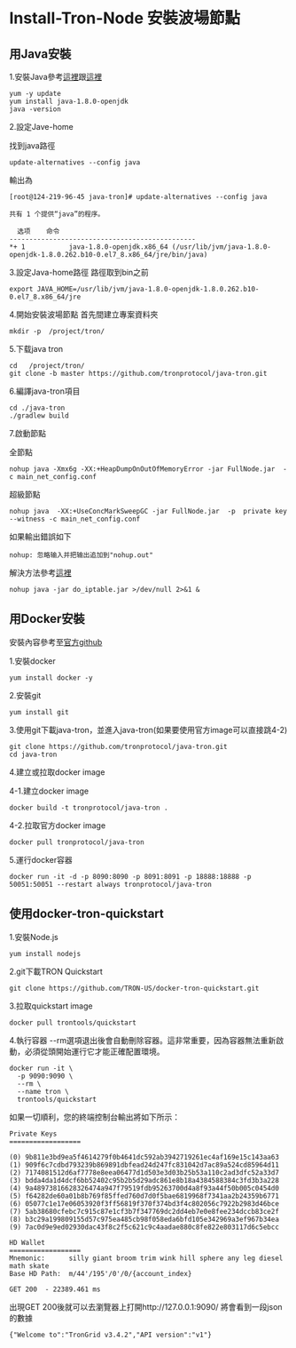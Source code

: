 # Install-Tron-Node 安裝波場節點

## 用Java安裝

1.安裝Java參考<a href="https://www.liquidweb.com/kb/install-java-8-on-centos-7/">這裡</a>跟<a href="https://stackoverflow.com/questions/45182717/java-home-is-set-to-an-invalid-directory">這裡</a>
```
yum -y update
yum install java-1.8.0-openjdk
java -version
```

2.設定Jave-home
  
  找到java路徑
  ```
  update-alternatives --config java
  ```
  
  輸出為
  ```
  [root@124-219-96-45 java-tron]# update-alternatives --config java

  共有 1 个提供“java”的程序。

    选项    命令
  -----------------------------------------------
  *+ 1           java-1.8.0-openjdk.x86_64 (/usr/lib/jvm/java-1.8.0-openjdk-1.8.0.262.b10-0.el7_8.x86_64/jre/bin/java)
  ```
  
3.設定Java-home路徑 路徑取到bin之前
```
export JAVA_HOME=/usr/lib/jvm/java-1.8.0-openjdk-1.8.0.262.b10-0.el7_8.x86_64/jre
```

4.開始安裝波場節點 首先間建立專案資料夾
```
mkdir -p  /project/tron/
```

5.下载java tron
```
cd   /project/tron/
git clone -b master https://github.com/tronprotocol/java-tron.git
```

6.編譯java-tron項目
```
cd ./java-tron 
./gradlew build
```

7.啟動節點 

  全節點
  ```
  nohup java -Xmx6g -XX:+HeapDumpOnOutOfMemoryError -jar FullNode.jar  -c main_net_config.conf
  ```
  
  超級節點
  ```
  nohup java  -XX:+UseConcMarkSweepGC -jar FullNode.jar  -p  private key --witness -c main_net_config.conf
  ```

  如果輸出錯誤如下
  ```
  nohup: 忽略输入并把输出追加到"nohup.out"
  ```
  
  解決方法參考<a href="http://www.yayihouse.com/yayishuwu/chapter/1656">這裡</a>
  ```
  nohup java -jar do_iptable.jar >/dev/null 2>&1 &
  ```

## 用Docker安裝
安裝內容參考至<a href="https://github.com/tronprotocol/java-tron">官方github</a>

1.安裝docker
```
yum install docker -y
```

2.安裝git
```
yum install git
```

3.使用git下載java-tron，並進入java-tron(如果要使用官方image可以直接跳4-2)
```
git clone https://github.com/tronprotocol/java-tron.git
cd java-tron
```

4.建立或拉取docker image

  4-1.建立docker image
  ```
  docker build -t tronprotocol/java-tron .
  ```
  4-2.拉取官方docker image
  ```
  docker pull tronprotocol/java-tron
  ```

5.運行docker容器
```
docker run -it -d -p 8090:8090 -p 8091:8091 -p 18888:18888 -p 50051:50051 --restart always tronprotocol/java-tron 
```

## 使用docker-tron-quickstart

1.安裝Node.js
```
yum install nodejs
```

2.git下載TRON Quickstart
```
git clone https://github.com/TRON-US/docker-tron-quickstart.git
```

3.拉取quickstart image
```
docker pull trontools/quickstart
```

4.執行容器
--rm選項退出後會自動刪除容器。這非常重要，因為容器無法重新啟動，必須從頭開始運行它才能正確配置環境。
```
docker run -it \
  -p 9090:9090 \
  --rm \
  --name tron \
  trontools/quickstart
```

如果一切順利，您的終端控制台輸出將如下所示：
```
Private Keys
==================

(0) 9b811e3bd9ea5f4614279f0b4641dc592ab3942719261ec4af169e15c143aa63
(1) 909f6c7cdbd793239b869891dbfead24d247fc831042d7ac89a524cd85964d11
(2) 7174081512d6af7778e8eea06477d1d503e3d03b25b53a110c2ad3dfc52a33d7
(3) bdda4da1d4dcf6bb52402c95b2b5d29adc861e8b18a4384588384c3fd3b3a228
(4) 9a48973816628326474a947f79519fdb95263700d4a8f93a44f50b005c0454d0
(5) f64282de60a01b8b769f85ffed760d7d0f5bae6819968f7341aa2b24359b6771
(6) 05077c1e17e06053920f3ff56819f370f374bd3f4c802056c7922b2983d46bce
(7) 5ab38680cfebc7c915c87e1cf3b7f347769dc2dd4eb7e0e8fee234dccb83ce2f
(8) b3c29a199809155d57c975ea485cb98f058eda6bfd105e342969a3ef967b34ea
(9) 7ac0d9e9ed02930dac43f8c2f5c621c9c4aadae880c8fe822e803117d6c5ebcc

HD Wallet
==================
Mnemonic:      silly giant broom trim wink hill sphere any leg diesel math skate
Base HD Path:  m/44'/195'/0'/0/{account_index}

GET 200  - 22389.461 ms
```
出現GET 200後就可以去瀏覽器上打開http://127.0.0.1:9090/
將會看到一段json的數據
```
{"Welcome to":"TronGrid v3.4.2","API version":"v1"}
```
